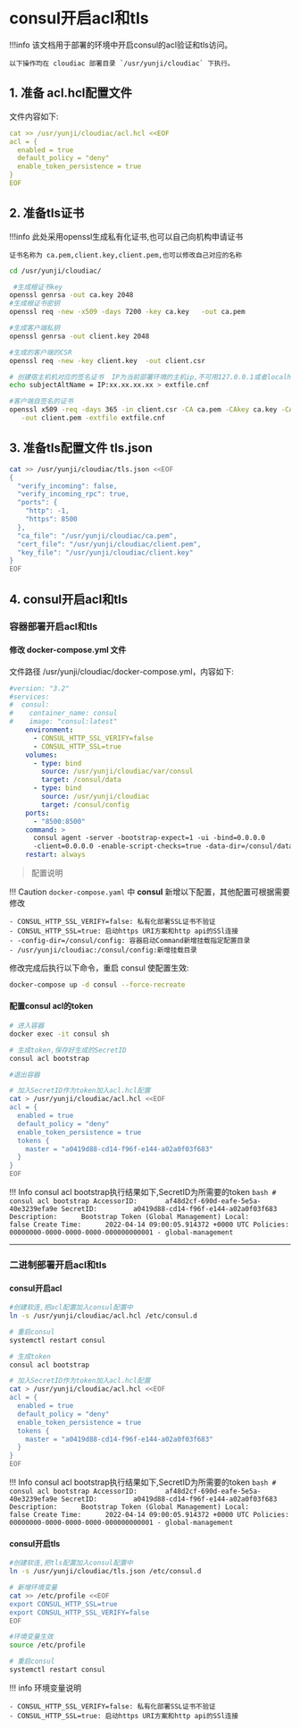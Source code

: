 # consul开启acl和tls

!!!info
    该文档用于部署的环境中开启consul的acl验证和tls访问。

    以下操作均在 cloudiac 部署目录 `/usr/yunji/cloudiac` 下执行。

## 1. 准备 acl.hcl配置文件 

文件内容如下:

```yaml
cat >> /usr/yunji/cloudiac/acl.hcl <<EOF
acl = {
  enabled = true
  default_policy = "deny"
  enable_token_persistence = true
}
EOF
```

## 2. 准备tls证书

!!!info
    此处采用openssl生成私有化证书,也可以自己向机构申请证书

    证书名称为 ca.pem,client.key,client.pem,也可以修改自己对应的名称

```bash
cd /usr/yunji/cloudiac/

 #生成根证书key
openssl genrsa -out ca.key 2048
#生成根证书密钥
openssl req -new -x509 -days 7200 -key ca.key   -out ca.pem

#生成客户端私钥
openssl genrsa -out client.key 2048

#生成的客户端的CSR
openssl req -new -key client.key  -out client.csr

# 创建宿主机机对应的签名证书  IP为当前部署环境的主机ip,不可用127.0.0.1或者localhost
echo subjectAltName = IP:xx.xx.xx.xx > extfile.cnf

#客户端自签名的证书
openssl x509 -req -days 365 -in client.csr -CA ca.pem -CAkey ca.key -CAcreateserial \
   -out client.pem -extfile extfile.cnf
```

## 3. 准备tls配置文件 tls.json

```bash
cat >> /usr/yunji/cloudiac/tls.json <<EOF
{
  "verify_incoming": false,
  "verify_incoming_rpc": true,
  "ports": {
    "http": -1,
    "https": 8500
  },
  "ca_file": "/usr/yunji/cloudiac/ca.pem",
  "cert_file": "/usr/yunji/cloudiac/client.pem",
  "key_file": "/usr/yunji/cloudiac/client.key"
}
EOF
```

## 4. consul开启acl和tls

### 容器部署开启acl和tls

#### 修改 docker-compose.yml 文件

文件路径 /usr/yunji/cloudiac/docker-compose.yml，内容如下:

```yaml
#version: "3.2"
#services:
#  consul:
#    container_name: consul
#    image: "consul:latest"
    environment:
      - CONSUL_HTTP_SSL_VERIFY=false
      - CONSUL_HTTP_SSL=true
    volumes:
      - type: bind
        source: /usr/yunji/cloudiac/var/consul
        target: /consul/data
      - type: bind
        source: /usr/yunji/cloudiac
        target: /consul/config
    ports:
      - "8500:8500"
    command: >
      consul agent -server -bootstrap-expect=1 -ui -bind=0.0.0.0
      -client=0.0.0.0 -enable-script-checks=true -data-dir=/consul/data -config-dir=/consul/config
    restart: always

```

> 配置说明

!!! Caution
    `docker-compose.yaml` 中 **consul** 新增以下配置，其他配置可根据需要修改

    - CONSUL_HTTP_SSL_VERIFY=false: 私有化部署SSL证书不验证
    - CONSUL_HTTP_SSL=true: 启动https URI方案和http api的SSl连接
    - -config-dir=/consul/config: 容器启动Command新增挂载指定配置目录
    - /usr/yunji/cloudiac:/consul/config:新增挂载目录 

修改完成后执行以下命令，重启 consul 使配置生效:

```bash
docker-compose up -d consul --force-recreate
```


#### 配置consul acl的token
```bash
# 进入容器
docker exec -it consul sh

# 生成token,保存好生成的SecretID
consul acl bootstrap

#退出容器

# 加入SecretID作为token加入acl.hcl配置
cat > /usr/yunji/cloudiac/acl.hcl <<EOF
acl = {
  enabled = true
  default_policy = "deny"
  enable_token_persistence = true
  tokens {
    master = "a0419d88-cd14-f96f-e144-a02a0f03f683" 
  }
}
EOF
```
!!! Info
    consul acl bootstrap执行结果如下,SecretID为所需要的token
    ```bash
    # consul acl bootstrap
    AccessorID:       af48d2cf-690d-eafe-5e5a-40e3239efa9e
    SecretID:         a0419d88-cd14-f96f-e144-a02a0f03f683
    Description:      Bootstrap Token (Global Management)
    Local:            false
    Create Time:      2022-04-14 09:00:05.914372 +0000 UTC
    Policies:
    00000000-0000-0000-0000-000000000001 - global-management
    ```


---

### 二进制部署开启acl和tls
#### consul开启acl

```bash
#创建软连,把acl配置加入consul配置中
ln -s /usr/yunji/cloudiac/acl.hcl /etc/consul.d

# 重启consul
systemctl restart consul

# 生成token
consul acl bootstrap

# 加入SecretID作为token加入acl.hcl配置
cat > /usr/yunji/cloudiac/acl.hcl <<EOF
acl = {
  enabled = true
  default_policy = "deny"
  enable_token_persistence = true
  tokens {
    master = "a0419d88-cd14-f96f-e144-a02a0f03f683" 
  }
}
EOF
```
!!! Info
    consul acl bootstrap执行结果如下,SecretID为所需要的token
    ```bash
    # consul acl bootstrap
    AccessorID:       af48d2cf-690d-eafe-5e5a-40e3239efa9e
    SecretID:         a0419d88-cd14-f96f-e144-a02a0f03f683
    Description:      Bootstrap Token (Global Management)
    Local:            false
    Create Time:      2022-04-14 09:00:05.914372 +0000 UTC
    Policies:
    00000000-0000-0000-0000-000000000001 - global-management
    ```

#### consul开启tls

```bash
#创建软连,把tls配置加入consul配置中
ln -s /usr/yunji/cloudiac/tls.json /etc/consul.d

# 新增环境变量
cat >> /etc/profile <<EOF
export CONSUL_HTTP_SSL=true
export CONSUL_HTTP_SSL_VERIFY=false
EOF

#环境变量生效
source /etc/profile

# 重启consul
systemctl restart consul
```

!!! info
    环境变量说明

    - CONSUL_HTTP_SSL_VERIFY=false: 私有化部署SSL证书不验证
    - CONSUL_HTTP_SSL=true: 启动https URI方案和http api的SSl连接
